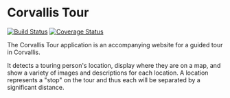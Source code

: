 Corvallis Tour
============================

[![Build Status](https://travis-ci.org/osulp/CorvallisTour.png)](https://travis-ci.org/osulp/CorvallisTour)
[![Coverage Status](https://coveralls.io/repos/osulp/CorvallisTour/badge.png?branch=develop)](https://coveralls.io/r/osulp/CorvallisTour?branch=develop)

The Corvallis Tour application is an accompanying website for a guided tour in Corvallis.

It detects a touring person's location, display where they are on a map, and show a variety of images and descriptions for each location. A location represents a "stop" on the tour and thus each will be separated by a significant distance.
